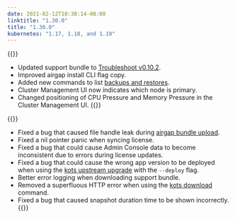 ```yaml
---
date: 2021-02-12T10:30:14-08:00
linktitle: "1.30.0"
title: "1.30.0"
kubernetes: "1.17, 1.18, and 1.19"
---
```


{{<changes>}}
* Updated support bundle to [Troubleshoot v0.10.2](https://github.com/replicatedhq/troubleshoot/releases/tag/v0.10.2).
* Improved airgap install CLI flag copy.
* Added new commands to list [backups and restores](/kots-cli/get/).
* Cluster Management UI now indicates which node is primary. 
* Changed positioning of CPU Pressure and Memory Pressure in the Cluster Management UI.
{{</changes>}}

{{<fixes>}}
* Fixed a bug that caused file handle leak during [airgap bundle upload](/kotsadm/installing/airgap-packages/#upload-airgap-bundle).
* Fixed a nil pointer panic when syncing license.
* Fixed a bug that could cause Admin Console data to become inconsistent due to errors during license updates.
* Fixed a bug that could cause the wrong app version to be deployed when using the [kots upstream upgrade](/kots-cli/upstream/) with the `--deploy` flag.
* Better error logging when downloading support bundle.
* Removed a superfluous HTTP error when using the [kots download](/kots-cli/download/) command.
* Fixed a bug that caused snapshot duration time to be shown incorrectly.
{{</fixes>}}
